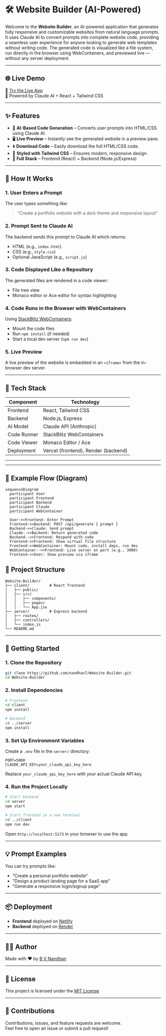 # 🛠️ Website Builder (AI-Powered)

Welcome to the **Website Builder**, an AI-powered application that generates fully responsive and customizable websites from natural language prompts. It uses Claude AI to convert prompts into complete website code, providing a seamless user experience for anyone looking to generate web templates without writing code. The generated code is visualized like a file system, run directly in the browser using WebContainers, and previewed live — without any server deployment.

---

## 🌐 Live Demo

🚀 [Try the Live App](https://eloquent-salamander-3fd84a.netlify.app/)  
🧠 Powered by Claude AI + React + Tailwind CSS

---

## ✨ Features

- 🧠 **AI-Based Code Generation** – Converts user prompts into HTML/CSS using Claude AI.
- 🖥️ **Live Preview** – Instantly see the generated website in a preview pane.
- ⬇️ **Download Code** – Easily download the full HTML/CSS code.
- 🎨 **Styled with Tailwind CSS** – Ensures modern, responsive design.
- 🔧 **Full Stack** – Frontend (React) + Backend (Node.js/Express)

---

## 🧠 How It Works

### 1. User Enters a Prompt
The user types something like:

> "Create a portfolio website with a dark theme and responsive layout"

### 2. Prompt Sent to Claude AI
The backend sends this prompt to Claude AI which returns:
- HTML (e.g., `index.html`)
- CSS (e.g., `style.css`)
- Optional JavaScript (e.g., `script.js`)

### 3. Code Displayed Like a Repository
The generated files are rendered in a code viewer:
- File tree view
- Monaco editor or Ace editor for syntax highlighting

### 4. Code Runs in the Browser with WebContainers
Using [StackBlitz WebContainers](https://webcontainers.io/):
- Mount the code files
- Run `npm install` (if needed)
- Start a local dev server (`npm run dev`)

### 5. Live Preview
A live preview of the website is embedded in an `<iframe>` from the in-browser dev server.

---

## 🧰 Tech Stack

| Component   | Technology            |
|------------|------------------------|
| Frontend   | React, Tailwind CSS    |
| Backend    | Node.js, Express       |
| AI Model   | Claude API (Anthropic) |
| Code Runner| StackBlitz WebContainers |
| Code Viewer| Monaco Editor / Ace    |
| Deployment | Vercel (frontend), Render (backend) |

---

---

## 🧪 Example Flow (Diagram)

```mermaid
sequenceDiagram
  participant User
  participant Frontend
  participant Backend
  participant Claude
  participant WebContainer

  User->>Frontend: Enter Prompt
  Frontend->>Backend: POST /api/generate { prompt }
  Backend->>Claude: Send prompt
  Claude-->>Backend: Return generated code
  Backend-->>Frontend: Respond with code
  Frontend->>Frontend: Show virtual file structure
  Frontend->>WebContainer: Mount code, install deps, run dev
  WebContainer-->>Frontend: Live server on port (e.g., 3000)
  Frontend->>User: Show preview via iframe
```

## 📁 Project Structure

```
Website-Builder/
├── client/         # React frontend
│   ├── public/
│   ├── src/
│   │   ├── components/
│   │   ├── pages/
│   │   └── App.jsx
├── server/         # Express backend
│   ├── routes/
│   ├── controllers/
│   └── index.js
└── README.md
```

---

## 🚀 Getting Started

### 1. Clone the Repository

```bash
git clone https://github.com/nandhan7/Website-Builder.git
cd Website-Builder
```

### 2. Install Dependencies

```bash
# Frontend
cd client
npm install

# Backend
cd ../server
npm install
```

### 3. Set Up Environment Variables

Create a `.env` file in the `server/` directory:

```env
PORT=5000
CLAUDE_API_KEY=your_claude_api_key_here
```

Replace `your_claude_api_key_here` with your actual Claude API key.

### 4. Run the Project Locally

```bash
# Start backend
cd server
npm start

# Start frontend in a new terminal
cd ../client
npm run dev
```

Open `http://localhost:5173` in your browser to use the app.

---

## 💡 Prompt Examples

You can try prompts like:

- "Create a personal portfolio website"
- "Design a product landing page for a SaaS app"
- "Generate a responsive login/signup page"

---

## 📦 Deployment

- **Frontend** deployed on [Netlify](https://netlify.com)
- **Backend** deployed on [Render](https://render.com)

---

## 🧑‍💻 Author

Made with ❤️ by [B V Nandhan](https://github.com/nandhan7)

---

## 🪪 License

This project is licensed under the [MIT License](LICENSE)

---

## 🙌 Contributions

Contributions, issues, and feature requests are welcome.  
Feel free to open an issue or submit a pull request!

